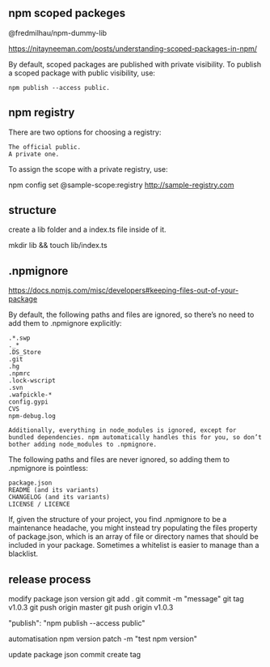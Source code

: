 
## npm scoped packeges

@fredmilhau/npm-dummy-lib

https://nitayneeman.com/posts/understanding-scoped-packages-in-npm/

By default, scoped packages are published with private visibility. To publish a scoped package with public visibility, use:

    npm publish --access public.


## npm registry

There are two options for choosing a registry:

    The official public.
    A private one.

To assign the scope with a private registry, use:

npm config set @sample-scope:registry http://sample-registry.com


## structure

create a lib folder and a index.ts file inside of it.

mkdir lib && touch lib/index.ts


## .npmignore

https://docs.npmjs.com/misc/developers#keeping-files-out-of-your-package

By default, the following paths and files are ignored, so there’s no need to add them to .npmignore explicitly:

    .*.swp
    ._*
    .DS_Store
    .git
    .hg
    .npmrc
    .lock-wscript
    .svn
    .wafpickle-*
    config.gypi
    CVS
    npm-debug.log

    Additionally, everything in node_modules is ignored, except for bundled dependencies. npm automatically handles this for you, so don’t bother adding node_modules to .npmignore.

The following paths and files are never ignored, so adding them to .npmignore is pointless:

    package.json
    README (and its variants)
    CHANGELOG (and its variants)
    LICENSE / LICENCE

If, given the structure of your project, you find .npmignore to be a maintenance headache, you might instead try populating the files property of package.json, which is an array of file or directory names that should be included in your package. Sometimes a whitelist is easier to manage than a blacklist.


## release process

modify package json version
git add .
git commit -m "message"
git tag v1.0.3
git push origin master
git push origin v1.0.3

"publish": "npm publish --access public"

automatisation
npm version patch -m "test npm version"

update package json
commit
create tag